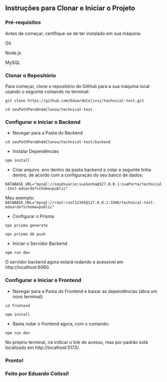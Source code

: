## Instruções para Clonar e Iniciar o Projeto

### Pré-requisitos
Antes de começar, certifique-se de ter instalado em sua máquina:

Git

Node.js

MySQL

### Clonar o Repositório
Para começar, clone o repositório do GitHub para a sua máquina local usando o seguinte comando no terminal:

```git clone https://github.com/EduardoColissi/technical-test.git```

```cd seuPathParaOndeClonou/technical-test ```

### Configurar e Iniciar o Backend
- Navegar para a Pasta do Backend

```cd seuPathParaOndeClonou/technical-test/backend```

- Instalar Dependências
  
```npm install```

- Criar arquivo .env dentro da pasta backend e colar a seguinte linha dentro, de acordo com a configuração do seu banco de dados:
  
```DATABASE_URL="mysql://seuUsuario:suaSenha@127.0.0.1:suaPorta/technical-test-eduardo?schema=public"```

Meu exemplo:
```DATABASE_URL="mysql://root:root12345@127.0.0.1:3306/technical-test-eduardo?schema=public"```

- Configurar o Prisma

```npx prisma generate```

```npx prisma db push```

- Iniciar o Servidor Backend

```npm run dev```

O servidor backend agora estará rodando e acessível em http://localhost:6060.

### Configurar e Iniciar o Frontend

- Navegar para a Pasta do Frontend e baixar as dependências (abra um novo terminal):

```cd frontend```

```npm install```

- Basta rodar o frontend agora, com o comando:

```npm run dev```

No próprio terminal, irá indicar o link de acesso, mas por padrão está localizado em http://localhost:5173/.

### Pronto!

### Feito por Eduardo Colissi!
